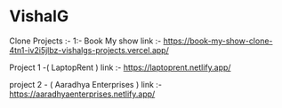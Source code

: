 # VishalG
Clone Projects :-
1:- Book My show link :- https://book-my-show-clone-4tn1-iv2i5jlbz-vishalgs-projects.vercel.app/


Project 1 -( LaptopRent ) link :- https://laptoprent.netlify.app/

project 2 - ( Aaradhya Enterprises )
link :- https://aaradhyaenterprises.netlify.app/
